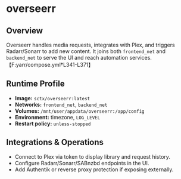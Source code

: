 # overseerr

## Overview
Overseerr handles media requests, integrates with Plex, and triggers Radarr/Sonarr to add new content. It joins both `frontend_net` and `backend_net` to serve the UI and reach automation services.【F:yarr/compose.yml†L341-L371】

## Runtime Profile
- **Image:** `sctx/overseerr:latest`
- **Networks:** `frontend_net`, `backend_net`
- **Volumes:** `/mnt/user/appdata/overseerr:/app/config`
- **Environment:** timezone, `LOG_LEVEL`
- **Restart policy:** `unless-stopped`

## Integrations & Operations
- Connect to Plex via token to display library and request history.
- Configure Radarr/Sonarr/SABnzbd endpoints in the UI.
- Add Authentik or reverse proxy protection if exposing externally.
